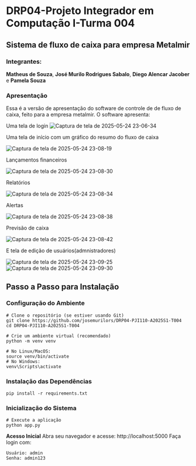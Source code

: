 # DRP04-Projeto Integrador em Computação I-Turma 004 
## Sistema de fluxo de caixa para empresa Metalmir

### Integrantes: 
**Matheus de Souza**, **José Murilo Rodrigues Sabalo**, **Diego Alencar Jacober** e **Pamela Souza**

### Apresentação

Essa é a versão de apresentação do software de controle de de fluxo de caixa, feito para a empresa metalmir. O software apresenta:

Uma tela de login
![Captura de tela de 2025-05-24 23-06-34](https://github.com/user-attachments/assets/1de24335-8463-4d76-bbda-e267b48e5855)


Uma tela de início com um gráfico do resumo do fluxo de caixa

![Captura de tela de 2025-05-24 23-08-19](https://github.com/user-attachments/assets/5b7a6696-b8ed-48e4-a6b4-e2949ccc55a3)

Lançamentos financeiros

![Captura de tela de 2025-05-24 23-08-30](https://github.com/user-attachments/assets/dc9cef9d-0dbf-4651-bcba-4cd396f1132f)

Relatórios

![Captura de tela de 2025-05-24 23-08-34](https://github.com/user-attachments/assets/a776e6af-d4ce-418b-9f5d-8a8068e2b89b)

Alertas

![Captura de tela de 2025-05-24 23-08-38](https://github.com/user-attachments/assets/a0c9dfb0-4508-4181-9406-1e6bf1d3930e)

Previsão de caixa

![Captura de tela de 2025-05-24 23-08-42](https://github.com/user-attachments/assets/7f88539a-b972-40be-8876-d256e6c7252e)

E tela de edição de usuários(admnistradores)

![Captura de tela de 2025-05-24 23-09-25](https://github.com/user-attachments/assets/41128397-23c4-423f-b4fb-9fd27e4d3fd5)
![Captura de tela de 2025-05-24 23-09-30](https://github.com/user-attachments/assets/d1a141c9-6f6e-4bad-ae86-508ac2891158)



## Passo a Passo para Instalação
### Configuração do Ambiente

```
# Clone o repositório (se estiver usando Git)
git clone https://github.com/josemurilors/DRP04-PJI110-A2025S1-T004
cd DRP04-PJI110-A2025S1-T004
```
```
# Crie um ambiente virtual (recomendado)
python -m venv venv

# No Linux/MacOS:
source venv/bin/activate
# No Windows:
venv\Scripts\activate
```

### Instalação das Dependências
```
pip install -r requirements.txt
```

### Inicialização do Sistema

```
# Execute a aplicação
python app.py
``` 

**Acesso Inicial**
Abra seu navegador e acesse: http://localhost:5000
Faça login com:
    
    Usuário: admin
    Senha: admin123
  
